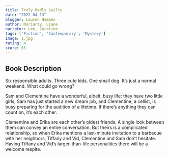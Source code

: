 ```yaml
---
title: Truly Madly Guilty
date: "2022-04-13"
blogger: Lauren Hamann
author: Moriarty, Liane
narrator: Lee, Caroline
tags: ['Fiction', 'Contemporary', 'Mystery']
image: 1.jpg
rating: 4
score: 65
---
```



## Book Description

Six responsible adults. Three cute kids. One small dog. It’s just a normal weekend. What could go wrong?

Sam and Clementine have a wonderful, albeit, busy life: they have two little girls, Sam has just started a new dream job, and Clementine, a cellist, is busy preparing for the audition of a lifetime. If there’s anything they can count on, it’s each other.

Clementine and Erika are each other’s oldest friends. A single look between them can convey an entire conversation. But theirs is a complicated relationship, so when Erika mentions a last-minute invitation to a barbecue with her neighbors, Tiffany and Vid, Clementine and Sam don’t hesitate. Having Tiffany and Vid’s larger-than-life personalities there will be a welcome respite.
